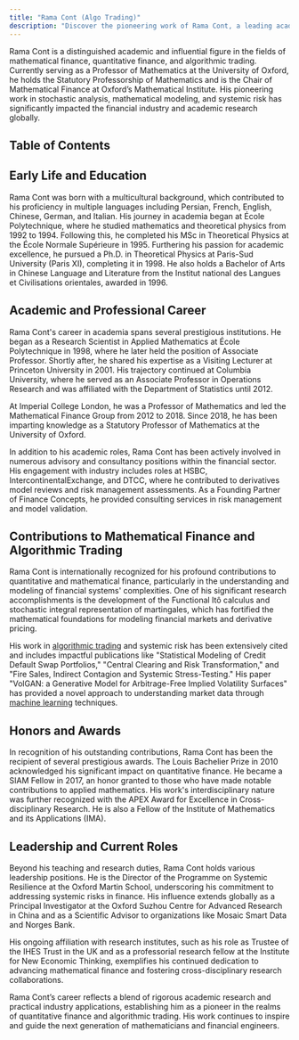 ```yaml
---
title: "Rama Cont (Algo Trading)"
description: "Discover the pioneering work of Rama Cont, a leading academic in mathematical finance and algorithmic trading, shaping global research and industry practices."
---
```




Rama Cont is a distinguished academic and influential figure in the fields of mathematical finance, quantitative finance, and algorithmic trading. Currently serving as a Professor of Mathematics at the University of Oxford, he holds the Statutory Professorship of Mathematics and is the Chair of Mathematical Finance at Oxford’s Mathematical Institute. His pioneering work in stochastic analysis, mathematical modeling, and systemic risk has significantly impacted the financial industry and academic research globally.

## Table of Contents

## Early Life and Education

Rama Cont was born with a multicultural background, which contributed to his proficiency in multiple languages including Persian, French, English, Chinese, German, and Italian. His journey in academia began at École Polytechnique, where he studied mathematics and theoretical physics from 1992 to 1994. Following this, he completed his MSc in Theoretical Physics at the École Normale Supérieure in 1995. Furthering his passion for academic excellence, he pursued a Ph.D. in Theoretical Physics at Paris-Sud University (Paris XI), completing it in 1998. He also holds a Bachelor of Arts in Chinese Language and Literature from the Institut national des Langues et Civilisations orientales, awarded in 1996.

## Academic and Professional Career

Rama Cont's career in academia spans several prestigious institutions. He began as a Research Scientist in Applied Mathematics at École Polytechnique in 1998, where he later held the position of Associate Professor. Shortly after, he shared his expertise as a Visiting Lecturer at Princeton University in 2001. His trajectory continued at Columbia University, where he served as an Associate Professor in Operations Research and was affiliated with the Department of Statistics until 2012.

At Imperial College London, he was a Professor of Mathematics and led the Mathematical Finance Group from 2012 to 2018. Since 2018, he has been imparting knowledge as a Statutory Professor of Mathematics at the University of Oxford.

In addition to his academic roles, Rama Cont has been actively involved in numerous advisory and consultancy positions within the financial sector. His engagement with industry includes roles at HSBC, IntercontinentalExchange, and DTCC, where he contributed to derivatives model reviews and risk management assessments. As a Founding Partner of Finance Concepts, he provided consulting services in risk management and model validation.

## Contributions to Mathematical Finance and Algorithmic Trading

Rama Cont is internationally recognized for his profound contributions to quantitative and mathematical finance, particularly in the understanding and modeling of financial systems' complexities. One of his significant research accomplishments is the development of the Functional Itô calculus and stochastic integral representation of martingales, which has fortified the mathematical foundations for modeling financial markets and derivative pricing.

His work in [algorithmic trading](/wiki/algorithmic-trading) and systemic risk has been extensively cited and includes impactful publications like "Statistical Modeling of Credit Default Swap Portfolios," "Central Clearing and Risk Transformation," and "Fire Sales, Indirect Contagion and Systemic Stress-Testing." His paper "VolGAN: a Generative Model for Arbitrage-Free Implied Volatility Surfaces" has provided a novel approach to understanding market data through [machine learning](/wiki/machine-learning) techniques.

## Honors and Awards

In recognition of his outstanding contributions, Rama Cont has been the recipient of several prestigious awards. The Louis Bachelier Prize in 2010 acknowledged his significant impact on quantitative finance. He became a SIAM Fellow in 2017, an honor granted to those who have made notable contributions to applied mathematics. His work's interdisciplinary nature was further recognized with the APEX Award for Excellence in Cross-disciplinary Research. He is also a Fellow of the Institute of Mathematics and its Applications (IMA).

## Leadership and Current Roles

Beyond his teaching and research duties, Rama Cont holds various leadership positions. He is the Director of the Programme on Systemic Resilience at the Oxford Martin School, underscoring his commitment to addressing systemic risks in finance. His influence extends globally as a Principal Investigator at the Oxford Suzhou Centre for Advanced Research in China and as a Scientific Advisor to organizations like Mosaic Smart Data and Norges Bank.

His ongoing affiliation with research institutes, such as his role as Trustee of the IHES Trust in the UK and as a professorial research fellow at the Institute for New Economic Thinking, exemplifies his continued dedication to advancing mathematical finance and fostering cross-disciplinary research collaborations.

Rama Cont’s career reflects a blend of rigorous academic research and practical industry applications, establishing him as a pioneer in the realms of quantitative finance and algorithmic trading. His work continues to inspire and guide the next generation of mathematicians and financial engineers.